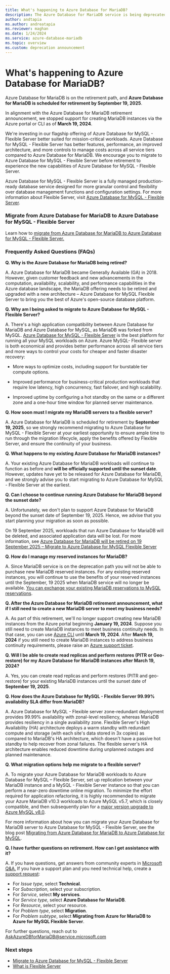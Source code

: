 ```yaml
---
title: What's happening to Azure Database for MariaDB?
description: The Azure Database for MariaDB service is being deprecated.
author: andtapia
ms.author: andreatapia
ms.reviewer: maghan
ms.date: 1/24/2024
ms.service: azure-database-mariadb
ms.topic: overview
ms.custom: deprecation announcement
---
```


# What's happening to Azure Database for MariaDB?

Azure Database for MariaDB is on the retirement path, and **Azure Database for MariaDB is scheduled for retirement by September 19, 2025**.

In alignment with the Azure Database for MariaDB retirement announcement, we stopped support for creating MariaDB instances via the Azure portal or CLI as of **March 19, 2024**.

We're investing in our flagship offering of Azure Database for MySQL - Flexible Server better suited for mission-critical workloads. Azure Database for MySQL - Flexible Server has better features, performance, an improved architecture, and more controls to manage costs across all service tiers compared to Azure Database for MariaDB. We encourage you to migrate to Azure Database for MySQL - Flexible Server before retirement to experience the new capabilities of Azure Database for MySQL - Flexible Server.

Azure Database for MySQL - Flexible Server is a fully managed production-ready database service designed for more granular control and flexibility over database management functions and configuration settings. For more information about Flexible Server, visit [Azure Database for MySQL - Flexible Server](/azure/mysql/flexible-server/overview).

### Migrate from Azure Database for MariaDB to Azure Database for MySQL - Flexible Server

Learn how to [migrate from Azure Database for MariaDB to Azure Database for MySQL - Flexible Server.](https://aka.ms/AzureMariaDBtoAzureMySQL)

### Frequently Asked Questions (FAQs)

**Q. Why is the Azure Database for MariaDB being retired?**

A. Azure Database for MariaDB became Generally Available (GA) in 2018. However, given customer feedback and new advancements in the computation, availability, scalability, and performance capabilities in the Azure database landscape, the MariaDB offering needs to be retired and upgraded with a new architecture – Azure Database for MySQL Flexible Server to bring you the best of Azure's open-source database platform.

**Q. Why am I being asked to migrate to Azure Database for MySQL - Flexible Server?**

A. There's a high application compatibility between Azure Database for MariaDB and Azure Database for MySQL, as MariaDB was forked from MySQL. [Azure Database for MySQL - Flexible Server](https://azure.microsoft.com/pricing/details/mysql/flexible-server/#overview) is the best platform for running all your MySQL workloads on Azure. Azure MySQL- Flexible server is both economical and provides better performance across all service tiers and more ways to control your costs for cheaper and faster disaster recovery:

- More ways to optimize costs, including support for burstable tier compute options.

- Improved performance for business-critical production workloads that require low latency, high concurrency, fast failover, and high scalability.

- Improved uptime by configuring a hot standby on the same or a different zone and a one-hour time window for planned server maintenance.

**Q. How soon must I migrate my MariaDB servers to a flexible server?**

A. Azure Database for MariaDB is scheduled for retirement by **September 19, 2025**, so we strongly recommend migrating to Azure Database for MySQL - Flexible Server at your earliest opportunity to ensure ample time to run through the migration lifecycle, apply the benefits offered by Flexible Server, and ensure the continuity of your business.

**Q. What happens to my existing Azure Database for MariaDB instances?**

A. Your existing Azure Database for MariaDB workloads will continue to function as before and **will be officially supported until the sunset date**. However, updates have yet to be released for Azure Database for MariaDB, and we strongly advise you to start migrating to Azure Database for MySQL - Flexible Server at the earliest.

**Q. Can I choose to continue running Azure Database for MariaDB beyond the sunset date?**

A. Unfortunately, we don't plan to support Azure Database for MariaDB beyond the sunset date of September 19, 2025. Hence, we advise that you start planning your migration as soon as possible.

On 19 September 2025, workloads that run Azure Database for MariaDB will be deleted, and associated application data will be lost. For more information, see [Azure Database for MariaDB will be retired on 19 September 2025 – Migrate to Azure Database for MySQL Flexible Server](https://azure.microsoft.com/updates/azure-database-for-mariadb-will-be-retired-on-19-september-2025-migrate-to-azure-database-for-mysql-flexible-server/)

**Q. How do I manage my reserved instances for MariaDB?**

A. Since MariaDB service is on the deprecation path you will not be able to purchase new MariaDB reserved instances. For any existing reserved instances, you will continue to use the benefits of your reserved instances until the September, 19 2025 when MariaDB service will no longer be available. [You can exchange your existing MariaDB reservations to MySQL reservations](/azure/cost-management-billing/reservations/exchange-and-refund-azure-reservations).

**Q. After the Azure Database for MariaDB retirement announcement, what if I still need to create a new MariaDB server to meet my business needs?**

A. As part of this retirement, we'll no longer support creating new MariaDB instances from the Azure portal beginning **January 19, 2024**. Suppose you still need to create MariaDB instances to meet business continuity needs. In that case, you can use [Azure CLI](/azure/mysql/single-server/quickstart-create-mysql-server-database-using-azure-cli) until **March 19, 2024**. After **March 19, 2024** if you still need to create MariaDB instances to address business continuity requirements, please raise an [Azure support ticket](https://portal.azure.com/#blade/Microsoft_Azure_Support/HelpAndSupportBlade/newsupportrequest).

**Q. Will I be able to create read replicas and perform restores (PITR or Geo-restore) for my Azure Database for MariaDB instances after March 19, 2024?**

A. Yes, you can create read replicas and perform restores (PITR and geo-restore) for your existing MariaDB instances until the sunset date of **September 19, 2025**.

**Q. How does the Azure Database for MySQL - Flexible Server 99.99% availability SLA differ from MariaDB?**

A. Azure Database for MySQL - Flexible server zone-redundant deployment provides 99.99% availability with zonal-level resiliency, whereas MariaDB provides resiliency in a single availability zone. Flexible Server's High Availability (HA) architecture deploys a warm standby with redundant compute and storage (with each site's data stored in 3x copies) as compared to MariaDB's HA architecture, which doesn't have a passive hot standby to help recover from zonal failures. The flexible server's HA architecture enables reduced downtime during unplanned outages and planned maintenance.

**Q. What migration options help me migrate to a flexible server?**

A. To migrate your Azure Database for MariaDB workloads to Azure Database for MySQL – Flexible Server, set up replication between your MariaDB instance and a MySQL - Flexible Server instance so that you can perform a near-zero downtime online migration. To minimize the effort required for application refactoring, it is highly recommended to migrate your Azure MariaDB v10.3 workloads to Azure MySQL v5.7, which is closely compatible, and then subsequently plan for a [major version upgrade to Azure MySQL v8.0](/azure/mysql/flexible-server/how-to-upgrade).

For more information about how you can migrate your Azure Database for MariaDB server to Azure Database for MySQL - Flexible Server, see the blog post [Migrating from Azure Database for MariaDB to Azure Database for MySQL](https://techcommunity.microsoft.com/t5/azure-database-for-mysql-blog/migrating-from-azure-database-for-mariadb-to-azure-database-for/ba-p/3838455).

**Q. I have further questions on retirement. How can I get assistance with it?**

A. If you have questions, get answers from community experts in [Microsoft Q&A.](/answers/tags/56/azure-database-mariadb) If you have a support plan and you need technical help, create a [support request](https://portal.azure.com/#blade/Microsoft_Azure_Support/HelpAndSupportBlade/newsupportrequest):

- For _Issue type_, select **Technical**.
- For _Subscription_, select your subscription.
- For _Service_, select **My services**.
- For _Service type_, select **Azure Database for MariaDB**.
- For _Resource_, select your resource.
- For _Problem type_, select **Migration**.
- For _Problem subtype_, select **Migrating from Azure for MariaDB to Azure for MySQL Flexible Server**.

For further questions, reach out to [AskAzureDBforMariaDB@service.microsoft.com](mailto:AskAzureDBforMariaDB@service.microsoft.com)

### Next steps

- [Migrate to Azure Database for MySQL - Flexible Server](https://aka.ms/AzureMariaDBtoAzureMySQL)
- [What is Flexible Server](/azure/mysql/flexible-server/overview)
